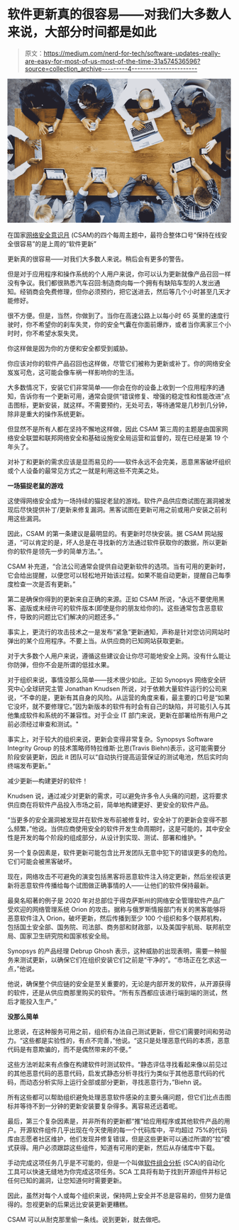 # 软件更新真的很容易——对我们大多数人来说，大部分时间都是如此

> 原文：<https://medium.com/nerd-for-tech/software-updates-really-are-easy-for-most-of-us-most-of-the-time-31a574536596?source=collection_archive---------4----------------------->

![](img/da1329e008af2de6dd8621210fc80ac4.png)

在国家[网络安全意识月](https://www.cisa.gov/cybersecurity-awareness-month) (CSAM)的四个每周主题中，最符合整体口号“保持在线安全很容易”的是上周的“软件更新”

更新真的很容易——对我们大多数人来说。稍后会有更多的警告。

但是对于应用程序和操作系统的个人用户来说，你可以认为更新就像产品召回一样没有争议。我们都很熟悉汽车召回:制造商向每一个拥有有缺陷车型的人发出通知。经销商会免费修理，但你必须预约，把它送进去，然后等几个小时甚至几天才能修好。

很不方便。但是，当然，你做到了。当你在高速公路上以每小时 65 英里的速度行驶时，你不希望你的刹车失灵，你的安全气囊在你面前爆炸，或者当你离家三个小时时，你不希望水泵失灵。

你这样做是因为你的方便和安全都受到威胁。

你应该对你的软件产品召回也这样做，尽管它们被称为更新或补丁。你的网络安全岌岌可危，这可能会像车祸一样影响你的生活。

大多数情况下，安装它们非常简单——你会在你的设备上收到一个应用程序的通知，告诉你有一个更新可用，通常会提供“错误修复、增强的稳定性和性能改进”点击图标，更新安装，就这样。不需要预约，无处可去，等待通常是几秒到几分钟，除非是重大的操作系统更新。

但显然不是所有人都在坚持不懈地这样做，因此 CSAM 第三周的主题是由国家网络安全联盟和联邦网络安全和基础设施安全局运营和监督的，现在已经是第 19 个年头了。

对补丁和更新的需求应该是显而易见的——软件永远不会完美，恶意黑客破坏组织或个人设备的最常见方式之一就是利用这些不完美之处。

**一场猫捉老鼠的游戏**

这使得网络安全成为一场持续的猫捉老鼠的游戏。软件产品供应商试图在漏洞被发现后尽快提供补丁/更新来修复漏洞。黑客试图在更新可用之前或用户安装之前利用这些漏洞。

因此，CSAM 的第一条建议是最明显的。有更新时尽快安装。据 CSAM 网站报道，“可以肯定的是，坏人总是在寻找新的方法通过软件获取你的数据，所以更新你的软件是领先一步的简单方法。”。

CSAM 补充道，“合法公司通常会提供自动更新软件的选项。当有可用的更新时，它会给出提醒，以便您可以轻松地开始该过程。如果不能自动更新，提醒自己每季度检查一次是否有更新。”

第二是确保你得到的更新来自正确的来源。正如 CSAM 所说，“永远不要使用黑客、盗版或未经许可的软件版本(即使是你的朋友给你的)。这些通常包含恶意软件，导致的问题比它们解决的问题还多。”

事实上，更流行的攻击技术之一是发布“紧急”更新通知，声称是针对您访问网站时弹出的某个应用程序。不要上当。从供应商的已知网站获取更新。

对于大多数个人用户来说，遵循这些建议会让你尽可能地安全上网。没有什么能让你防弹，但你不会是所谓的低挂水果。

对于组织来说，事情没那么简单——技术很少如此。正如 Synopsys 网络安全研究中心全球研究主管 Jonathan Knudsen 所说，对于依赖大量软件运行的公司来说，“不幸的是，更新有其自身的风险。从运营的角度来看，最主要的口号是“如果它没坏，就不要修理它。”因为新版本的软件有时会有自己的缺陷，并可能引入与其他集成软件和系统的不兼容性。对于企业 IT 部门来说，更新在部署给所有用户之前必须经过审查和测试。"

事实上，对于较大的组织来说，更新会变得非常复杂。Synopsys Software Integrity Group 的技术策略师特拉维斯·比恩(Travis Biehn)表示，这可能需要分阶段安装更新，因此 it 团队可以“自动执行提高运营保证的测试电池，然后实时向终端发布更新。”

减少更新—构建更好的软件！

Knudsen 说，通过减少对更新的需求，可以避免许多令人头痛的问题，这将要求供应商在将软件产品投入市场之前，简单地构建更好、更安全的软件产品。

“当更多的安全漏洞被发现并在软件发布前被修复时，安全补丁的更新会变得不那么频繁，”他说。当供应商使用安全的软件开发生命周期时，这是可能的，其中安全性是开发的每个阶段的组成部分，从设计到实现、测试、部署和维护。"

另一个复杂因素是，软件更新可能包含比开发团队无意中犯下的错误更多的危险。它们可能会被黑客破坏。

现在，网络攻击不可避免的演变包括黑客将恶意软件注入待定更新，然后坐视该更新将恶意软件传播给每个试图做正确事情的人——让他们的软件保持最新。

最臭名昭著的例子是 2020 年对总部位于得克萨斯州的网络安全管理软件产品广受欢迎的网络管理系统 Orion 的攻击。据称与俄罗斯情报部门有关的黑客能够将恶意软件注入 Orion，破坏更新，然后传播到至少 100 个组织和多个联邦机构，包括国土安全部、国务院、司法部、商务部和财政部，以及美国宇航局、联邦航空局、国家卫生研究院和国家核安全局。

Synopsys 的产品经理 Debrup Ghosh 表示，这种威胁的出现表明，需要一种服务来测试更新，以确保它们在组织安装它们之前是“干净的”。“市场正在乞求这一点，”他说。

他说，确保整个供应链的安全是至关重要的，无论是内部开发的软件，从开源获得的软件，还是从供应商那里购买的软件。“所有东西都应该进行端到端的测试，然后才能投入生产。”

**没那么简单**

比恩说，在这种服务可用之前，组织有办法自己测试更新，但它们需要时间和劳动力。“这些都是实验性的，有点不完善，”他说。“这只是处理恶意代码的本质，恶意代码是有意欺骗的，而不是偶然带来的不便。”

这些方法听起来有点像在构建软件时测试软件。“静态评估寻找看起来像以前见过的其他恶意代码的恶意代码，启发式静态分析寻找行为类似于其他恶意代码的代码，而动态分析实际上运行全部或部分更新，寻找恶意行为，”Biehn 说。

所有这些都可以帮助组织避免处理恶意软件感染的主要头痛问题，但它们比点击图标并等待不到一分钟的更新安装要复杂得多。离容易还远着呢。

最后，第三个复杂因素是，并非所有的更新都“推”给应用程序或其他软件产品的用户。开源软件组件几乎出现在今天使用的每一个代码库中，平均超过 75%的代码库由志愿者社区维护，他们发现并修复错误，但是这些更新可以通过所谓的“拉”模式获得。用户必须跟踪这些组件，知道有可用的更新，然后从存储库中下载。

手动完成这项任务几乎是不可能的，但是一个叫做[软件组合分析](https://www.synopsys.com/software-integrity/security-testing/software-composition-analysis.html?cmp=pr-sig&utm_medium=referral) (SCA)的自动化工具可以快速无缝地为你完成这项任务。SCA 工具将有助于找到开源组件并标记任何已知的漏洞，让您知道何时需要更新。

因此，虽然对每个人或每个组织来说，保持网上安全并不总是容易的，但努力是值得的。忽视更新的后果远比安装更新更糟糕。

CSAM 可以从耐克那里偷一条线。说到更新，就去做吧。